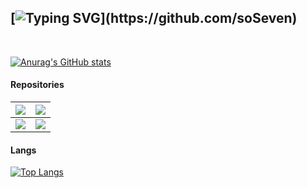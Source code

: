 [![Typing SVG](https://readme-typing-svg.demolab.com?font=Fira+Code&size=30&pause=1000&center=true&vCenter=true&width=435&height=150&lines=Hello+world+!;Have+a+nice+day+!)](https://github.com/soSeven)
---
<br/>

[![Anurag's GitHub stats](https://github-readme-stats.vercel.app/api?username=soSeven&show_icons=true&theme=dracula&count_private=true)](https://github.com/soSeven)

#### Repositories

| <a href="https://github.com/soSeven/chengyujielong"><img align="center" src="https://github-readme-stats.vercel.app/api/pin/?username=soSeven&repo=chengyujielong&theme=dracula"/></a> | <a href="https://github.com/soSeven/Dingweibao"><img align="center" src="https://github-readme-stats.vercel.app/api/pin/?username=soSeven&repo=Dingweibao&theme=dracula" /></a> |
| ------------- | ------------- |
| <a href="https://github.com/soSeven/chengyujielong"><img align="center" src="https://github-readme-stats.vercel.app/api/pin/?username=soSeven&repo=chengyujielong&theme=dracula"/></a> | <a href="https://github.com/soSeven/chengyujielong"><img align="center" src="https://github-readme-stats.vercel.app/api/pin/?username=soSeven&repo=chengyujielong&theme=dracula" /></a> |

#### Langs

[![Top Langs](https://github-readme-stats.vercel.app/api/top-langs/?username=soSeven&show_icons=true&theme=dracula&count_private=true)](https://github.com/soSeven)

